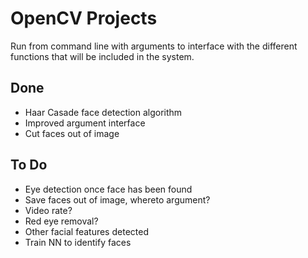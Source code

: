 # OpenCV Projects

Run from command line with arguments to interface with the different functions that will be included in the system.

## Done
* Haar Casade face detection algorithm
* Improved argument interface
* Cut faces out of image


## To Do
* Eye detection once face has been found
* Save faces out of image, whereto argument? 
* Video rate? 
* Red eye removal?
* Other facial features detected
* Train NN to identify faces 

